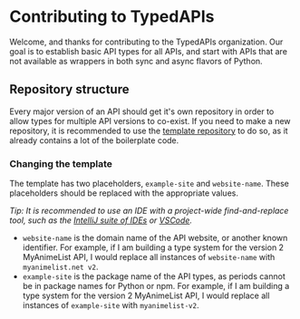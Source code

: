 # Contributing to TypedAPIs

Welcome, and thanks for contributing to the TypedAPIs organization. Our goal is to establish basic API types for all APIs, and start with APIs that are not available as wrappers in both sync and async flavors of Python. 

## Repository structure

Every major version of an API should get it's own repository in order to allow types for multiple API versions to co-exist. If you need to make a new repository, it is recommended to use the [template repository](https://github.com/TypedAPIs/template) to do so, as it already contains a lot of the boilerplate code.

### Changing the template

The template has two placeholders, `example-site` and `website-name`. These placeholders should be replaced with the appropriate values.

_Tip: It is recommended to use an IDE with a project-wide find-and-replace tool, such as the [IntelliJ suite of IDEs](https://www.jetbrains.com/idea/) or [VSCode](https://code.visualstudio.com/)._

* `website-name` is the domain name of the API website, or another known identifier. For example, if I am building a type system for the version 2 MyAnimeList API, I would replace all instances of `website-name` with `myanimelist.net v2`.
* `example-site` is the package name of the API types, as periods cannot be in package names for Python or npm. For example, if I am building a type system for the version 2 MyAnimeList API, I would replace all instances of `example-site` with `myanimelist-v2`.
